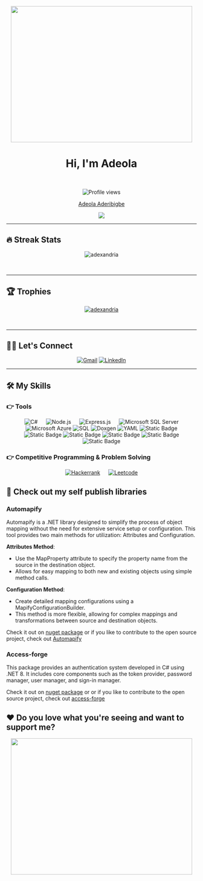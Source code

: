 <p align = "center">
<img src="https://i.giphy.com/media/v1.Y2lkPTc5MGI3NjExY3puZGltamM0endvY2N4emNmOXk3ZjFkZjBzZThreHlqNmt2ZnV2MyZlcD12MV9pbnRlcm5hbF9naWZfYnlfaWQmY3Q9Zw/26xBEbpVdXZEKZg08/giphy.gif" width="480" height ="360">
</p>
<h1 align="center">Hi, I'm Adeola</h1>
<br>
<p align="center">
<img src="https://komarev.com/ghpvc/?username=Adexandria&style=flat-square&color=blue" alt="Profile views"/>
</p>
<p align= "center">
	<a href="https://aderibigbe.vzy.io/">Adeola Aderibigbe</a>
</p>
<p align="center">
<a href="https://github.com/adexandria"><img src="https://readme-typing-svg.herokuapp.com?lines=Back+End+Developer+And+Open+Source+Contributor;Node.js%20|%20Csharp%20;My+pronouns+are+She/her&center=true&width=500&height=50"></a>
</p>
<hr/>

## 🔥 Streak Stats
<p align="center"><img src="https://github-readme-streak-stats.herokuapp.com/?user=adexandria&theme=algolia" alt="adexandria" /></p>
<br>
<hr/>

## 🏆 Trophies
<p align="center"> <a href="https://github.com/adexandria"><img
      src="https://github-profile-trophy.vercel.app/?username=adexandria&row=1&column=6&theme=algolia" alt="adexandria" /></a>  </p>

<!-- algolia -->
<br>
<hr/>

## 🙋‍♀️ Let's Connect
<p align="center">
	<a href="mailto:adeolaaderibigbe09@gmail.com"><img src="https://img.icons8.com/bubbles/50/000000/gmail.png" title='Gmail' alt="Gmail"/></a>
	<a href="https://www.linkedin.com/in/adeola-aderibigbe-a70195185/"><img src="https://img.icons8.com/bubbles/50/000000/linkedin.png" title='LinkedIn' alt="LinkedIn"/></a>
</p>
 
<hr/>

## 🛠️ My Skills

### 👉 Tools

<p align="center"> 
  &emsp; 
  <a> 
    <img alt="C#" src="https://img.shields.io/badge/C%23-239120?style=for-the-badge&logo=c-sharp&logoColor=white">
  </a> 
  &emsp;
  <a> 
    <img alt="Node.js" src="https://img.shields.io/badge/node.js-6DA55F?style=for-the-badge&logo=node.js&logoColor=white">
  </a> 
  &emsp;
  <a> 
    <img alt="Express.js" src="https://img.shields.io/badge/express.js-%23404d59.svg?style=for-the-badge&logo=express&logoColor=%2361DAFB">
  </a> 
  &emsp;
   <a> 
    <img alt="Microsoft SQL Server" src="https://img.shields.io/badge/Microsoft%20SQL%20Sever-CC2927?style=for-the-badge&logo=microsoft%20sql%20server&logoColor=white">
  </a> 
  &emsp;
   <a> 
    <img alt="Microsoft Azure" src="https://img.shields.io/badge/microsoft%20azure-0089D6?style=for-the-badge&logo=microsoft-azure&logoColor=white">
  </a> 
   <a>
   <img alt = "SQL" src= "https://img.shields.io/badge/SQL-Structured%20Query%20Language-blue?style=for-the-badge&logo=SQL&logoColor=white">
   </a>
   <a>
   <img alt = "Doxgen" src= "https://img.shields.io/badge/Doxygen-blue?style=for-the-badge&logo=Doxygen&logoColor=white">
   </a>
   <a>
   <img alt = "YAML" src= "https://img.shields.io/badge/YAML-orange?style=for-the-badge&logo=YAML&logoColor=white">
   </a>
    <a>
   <img alt="Static Badge" src="https://img.shields.io/badge/Redis-red?style=for-the-badge&logo=Redis&logoColor=white">
   </a>
	<a>
   <img alt="Static Badge" src="https://img.shields.io/badge/RabbitMQ-red?style=for-the-badge&logo=RabbitMQ&logoColor=white">
   </a>
<a>
  <img alt="Static Badge" src="https://img.shields.io/badge/Github_Actions-black?style=for-the-badge&logo=githubactions&logoColor=white">
   </a>
	<a>
  <img alt="Static Badge" src="https://img.shields.io/badge/Azure_AI-blue?style=for-the-badge&logoColor=white">
   </a>
  <a>
<img alt="Static Badge" src="https://img.shields.io/badge/Azure_Devops-green?style=for-the-badge&logoColor=white">
   </a>
 <a>
<img alt="Static Badge" src="https://img.shields.io/badge/Unit_Testing-pink?style=for-the-badge&logoColor=white">
   </a>	
</p>

 ### 👉 Competitive Programming & Problem Solving
 
<p align="center">
    <a href="https://www.hackerrank.com/adeolaaderibigb1"><img alt = "Hackerrank" src="https://img.shields.io/badge/hackerrank-%232EC866.svg?style=plastic&logo=hackerrank&logoColor=white" /></a>
  &emsp;
  <a href="https://leetcode.com/Blankie/"><img alt = "Leetcode" src="https://img.shields.io/badge/leetcode-%232EC866.svg?style=plastic&logo=leetcode&logoColor=white" /></a>
</p>


## 🎁 Check out my self publish libraries
 ### Automapify
 Automapify is a .NET library designed to simplify the process of object mapping without the need for extensive service setup or configuration. This tool provides two main methods for utilization: Attributes and Configuration.
 
**Attributes Method**:
- Use the MapProperty attribute to specify the property name from the source in the destination object.
- Allows for easy mapping to both new and existing objects using simple method calls.
  
**Configuration Method**:
- Create detailed mapping configurations using a MapifyConfigurationBuilder.
- This method is more flexible, allowing for complex mappings and transformations between source and destination objects.

Check it out on [nuget package](https://www.nuget.org/packages/Automapify) or if you like to contribute to the open source project, check out [Automapify](https://github.com/Adexandria/AutoMapify_Lib)

### Access-forge
This package provides an authentication system developed in C# using .NET 8. It includes core components such as the token provider, password manager, user manager, and sign-in manager.

Check it out on [nuget package](https://www.nuget.org/packages/access-forge/) or or if you like to contribute to the open source project, check out [access-forge](https://github.com/Adexandria/access-forge)

## ❤ Do you love what you're seeing and want to support me?

<p align="center">	
<a href="https://www.buymeacoffee.com/adexandria"> 	
<img src="https://i.giphy.com/media/v1.Y2lkPTc5MGI3NjExa2JneGZ2aGFzb2lmdzcxcXhlOWN4bXpvd2FwMm9odm5oNGNxOWJnNSZlcD12MV9pbnRlcm5hbF9naWZfYnlfaWQmY3Q9cw/513lZvPf6khjIQFibF/giphy.gif" width="480" height ="360">	
</a>	
</p>


<!---
Adexandria/Adexandria is a ✨ special ✨ repository because its `README.md` (this file) appears on your GitHub profile.
You can click the Preview link to take a look at your changes.
--->
